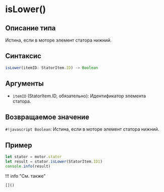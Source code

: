 # isLower()

## Описание типа
Истина, если в моторе элемент статора нижний.

## Синтаксис
```javascript
isLower(itemID: StatorItem.ID) -> Boolean
```

## Аргументы
- `itemID` (StatorItem.ID, обязательно): Идентификатор элемента статора.

## Возвращаемое значение
`#!javascript Boolean`: Истина, если в моторе элемент статора нижний.

## Пример
```javascript linenums="1"
let stator = motor.stator
let result = stator.isLower(StatorItem.ID1)
console.info(result)
```

!!! info "См. также"

    []()

